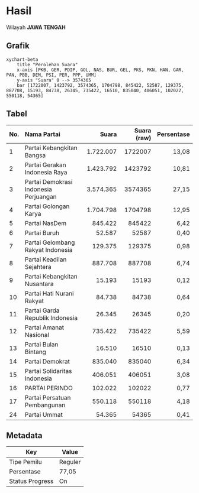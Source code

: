 # Hasil

Wilayah **JAWA TENGAH**

## Grafik

```mermaid
xychart-beta
    title "Perolehan Suara"
    x-axis [PKB, GER, PDIP, GOL, NAS, BUR, GEL, PKS, PKN, HAN, GAR, PAN, PBB, DEM, PSI, PER, PPP, UMM]
    y-axis "Suara" 0 --> 3574365
    bar [1722007, 1423792, 3574365, 1704798, 845422, 52587, 129375, 887708, 15193, 84738, 26345, 735422, 16510, 835040, 406051, 102022, 550118, 54365]
```

## Tabel

| No. | Nama Partai                           | Suara     | Suara (raw) | Persentase |
|:--- |:------------------------------------- | ---------:| -----------:| ----------:|
| 1   | Partai Kebangkitan Bangsa             | 1.722.007 | 1722007     | 13,08      |
| 2   | Partai Gerakan Indonesia Raya         | 1.423.792 | 1423792     | 10,81      |
| 3   | Partai Demokrasi Indonesia Perjuangan | 3.574.365 | 3574365     | 27,15      |
| 4   | Partai Golongan Karya                 | 1.704.798 | 1704798     | 12,95      |
| 5   | Partai NasDem                         | 845.422   | 845422      | 6,42       |
| 6   | Partai Buruh                          | 52.587    | 52587       | 0,40       |
| 7   | Partai Gelombang Rakyat Indonesia     | 129.375   | 129375      | 0,98       |
| 8   | Partai Keadilan Sejahtera             | 887.708   | 887708      | 6,74       |
| 9   | Partai Kebangkitan Nusantara          | 15.193    | 15193       | 0,12       |
| 10  | Partai Hati Nurani Rakyat             | 84.738    | 84738       | 0,64       |
| 11  | Partai Garda Republik Indonesia       | 26.345    | 26345       | 0,20       |
| 12  | Partai Amanat Nasional                | 735.422   | 735422      | 5,59       |
| 13  | Partai Bulan Bintang                  | 16.510    | 16510       | 0,13       |
| 14  | Partai Demokrat                       | 835.040   | 835040      | 6,34       |
| 15  | Partai Solidaritas Indonesia          | 406.051   | 406051      | 3,08       |
| 16  | PARTAI PERINDO                        | 102.022   | 102022      | 0,77       |
| 17  | Partai Persatuan Pembangunan          | 550.118   | 550118      | 4,18       |
| 24  | Partai Ummat                          | 54.365    | 54365       | 0,41       |


## Metadata

| Key             | Value   |
| --------------- | ------- |
| Tipe Pemilu     | Reguler |
| Persentase      | 77,05   |
| Status Progress | On      |




